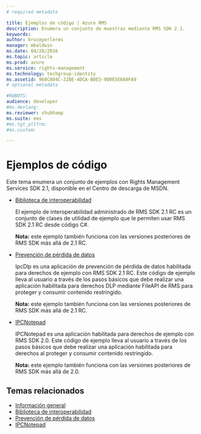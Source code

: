 ```yaml
---
# required metadata

title: Ejemplos de código | Azure RMS
description: Enumera un conjunto de muestras mediante RMS SDK 2.1.
keywords:
author: bruceperlerms
manager: mbaldwin
ms.date: 04/28/2016
ms.topic: article
ms.prod: azure
ms.service: rights-management
ms.technology: techgroup-identity
ms.assetid: 968C804C-22BE-4DCA-B0E5-9D0E5E6A0FA9
# optional metadata

#ROBOTS:
audience: developer
#ms.devlang:
ms.reviewer: shubhamp
ms.suite: ems
#ms.tgt_pltfrm:
#ms.custom:

---
```


# Ejemplos de código

Este tema enumera un conjunto de ejemplos con Rights Management Services SDK 2.1, disponible en el Centro de descarga de MSDN.

- [Biblioteca de interoperabilidad](https://Code.MSDN.Microsoft.Com/AD-RMS-SDK-20-Interop-eb3fbce7)

  El ejemplo de interoperabilidad administrado de RMS SDK 2.1 RC es un conjunto de clases de utilidad de ejemplo que le permiten usar RMS SDK 2.1 RC desde código C#.

  **Nota:** este ejemplo también funciona con las versiones posteriores de RMS SDK más allá de 2.1 RC.

- [Prevención de pérdida de datos](https://Code.MSDN.Microsoft.Com/IpcDlp-Sample-Application-d30bb99d)

  IpcDlp es una aplicación de prevención de pérdida de datos habilitada para derechos de ejemplo con RMS SDK 2.1 RC. Este código de ejemplo lleva al usuario a través de los pasos básicos que debe realizar una aplicación habilitada para derechos DLP mediante FileAPI de RMS para proteger y consumir contenido restringido.

  **Nota:** este ejemplo también funciona con las versiones posteriores de RMS SDK más allá de 2.1 RC.

- [IPCNotepad](https://Code.MSDN.Microsoft.Com/IPCNotepad-Sample-f67dae80)

  IPCNotepad es una aplicación habilitada para derechos de ejemplo con RMS SDK 2.0. Este código de ejemplo lleva al usuario a través de los pasos básicos que debe realizar una aplicación habilitada para derechos al proteger y consumir contenido restringido.

  **Nota:** este ejemplo también funciona con las versiones posteriores de RMS SDK más allá de 2.0.
 
## Temas relacionados

* [Información general](ad-rms-overview.md)
* [Biblioteca de interoperabilidad](https://Code.MSDN.Microsoft.Com/AD-RMS-SDK-20-Interop-eb3fbce7)
* [Prevención de pérdida de datos](https://Code.MSDN.Microsoft.Com/IpcDlp-Sample-Application-d30bb99d)
* [IPCNotepad](https://Code.MSDN.Microsoft.Com/IPCNotepad-Sample-f67dae80)
 

 


<!--HONumber=Apr16_HO4-->


